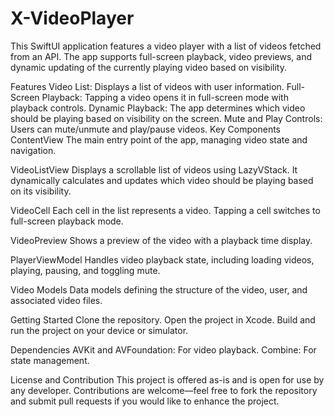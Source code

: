 # X-VideoPlayer

This SwiftUI application features a video player with a list of videos fetched from an API. The app supports full-screen playback, video previews, and dynamic updating of the currently playing video based on visibility.

Features
Video List: Displays a list of videos with user information.
Full-Screen Playback: Tapping a video opens it in full-screen mode with playback controls.
Dynamic Playback: The app determines which video should be playing based on visibility on the screen.
Mute and Play Controls: Users can mute/unmute and play/pause videos.
Key Components
ContentView
The main entry point of the app, managing video state and navigation.

VideoListView
Displays a scrollable list of videos using LazyVStack. It dynamically calculates and updates which video should be playing based on its visibility.

VideoCell
Each cell in the list represents a video. Tapping a cell switches to full-screen playback mode.


VideoPreview
Shows a preview of the video with a playback time display.


PlayerViewModel
Handles video playback state, including loading videos, playing, pausing, and toggling mute.


Video Models
Data models defining the structure of the video, user, and associated video files.


Getting Started
Clone the repository.
Open the project in Xcode.
Build and run the project on your device or simulator.

Dependencies
AVKit and AVFoundation: For video playback.
Combine: For state management.

License and Contribution
This project  is offered as-is and is open for use by any developer. Contributions are welcome—feel free to fork the repository and submit pull requests if you would like to enhance the project.